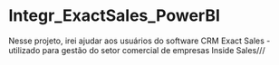 # Integr_ExactSales_PowerBI
Nesse projeto, irei ajudar aos usuários do software CRM Exact Sales - utilizado para gestão do setor comercial de empresas Inside Sales///
